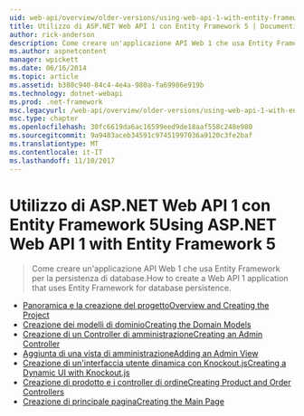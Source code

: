 ```yaml
---
uid: web-api/overview/older-versions/using-web-api-1-with-entity-framework-5/index
title: Utilizzo di ASP.NET Web API 1 con Entity Framework 5 | Documenti Microsoft
author: rick-anderson
description: Come creare un'applicazione API Web 1 che usa Entity Framework per la persistenza di database.
ms.author: aspnetcontent
manager: wpickett
ms.date: 06/16/2014
ms.topic: article
ms.assetid: b380c940-84c4-4e4a-980a-fa69986e919b
ms.technology: dotnet-webapi
ms.prod: .net-framework
msc.legacyurl: /web-api/overview/older-versions/using-web-api-1-with-entity-framework-5
msc.type: chapter
ms.openlocfilehash: 30fc6619da6ac16599eed9de18aaf558c248e980
ms.sourcegitcommit: 9a9483aceb34591c97451997036a9120c3fe2baf
ms.translationtype: MT
ms.contentlocale: it-IT
ms.lasthandoff: 11/10/2017
---
```

<a name="using-aspnet-web-api-1-with-entity-framework-5"></a><span data-ttu-id="43337-103">Utilizzo di ASP.NET Web API 1 con Entity Framework 5</span><span class="sxs-lookup"><span data-stu-id="43337-103">Using ASP.NET Web API 1 with Entity Framework 5</span></span>
====================
> <span data-ttu-id="43337-104">Come creare un'applicazione API Web 1 che usa Entity Framework per la persistenza di database.</span><span class="sxs-lookup"><span data-stu-id="43337-104">How to create a Web API 1 application that uses Entity Framework for database persistence.</span></span>


- [<span data-ttu-id="43337-105">Panoramica e la creazione del progetto</span><span class="sxs-lookup"><span data-stu-id="43337-105">Overview and Creating the Project</span></span>](using-web-api-with-entity-framework-part-1.md)
- [<span data-ttu-id="43337-106">Creazione dei modelli di dominio</span><span class="sxs-lookup"><span data-stu-id="43337-106">Creating the Domain Models</span></span>](using-web-api-with-entity-framework-part-2.md)
- [<span data-ttu-id="43337-107">Creazione di un Controller di amministrazione</span><span class="sxs-lookup"><span data-stu-id="43337-107">Creating an Admin Controller</span></span>](using-web-api-with-entity-framework-part-3.md)
- [<span data-ttu-id="43337-108">Aggiunta di una vista di amministrazione</span><span class="sxs-lookup"><span data-stu-id="43337-108">Adding an Admin View</span></span>](using-web-api-with-entity-framework-part-4.md)
- [<span data-ttu-id="43337-109">Creazione di un'interfaccia utente dinamica con Knockout.js</span><span class="sxs-lookup"><span data-stu-id="43337-109">Creating a Dynamic UI with Knockout.js</span></span>](using-web-api-with-entity-framework-part-5.md)
- [<span data-ttu-id="43337-110">Creazione di prodotto e i controller di ordine</span><span class="sxs-lookup"><span data-stu-id="43337-110">Creating Product and Order Controllers</span></span>](using-web-api-with-entity-framework-part-6.md)
- [<span data-ttu-id="43337-111">Creazione di principale pagina</span><span class="sxs-lookup"><span data-stu-id="43337-111">Creating the Main Page</span></span>](using-web-api-with-entity-framework-part-7.md)
